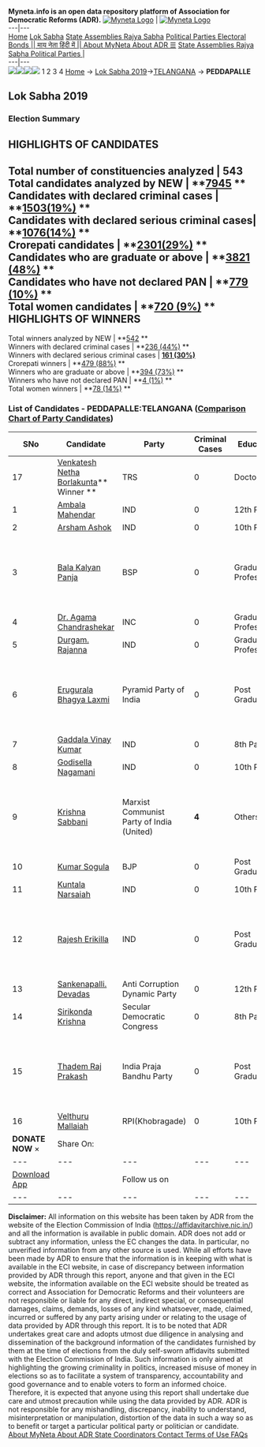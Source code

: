 **Myneta.info is an open data repository platform of Association for Democratic Reforms (ADR).**
[![Myneta Logo](https://www.myneta.info/lib/img/myneta-logo.png)](https://www.myneta.info/) | [![Myneta Logo](https://www.myneta.info/lib/img/adr-logo.png)](https://adrindia.org)  
---|---  
[Home](https://www.myneta.info/) [Lok Sabha](https://www.myneta.info/#ls "Lok Sabha") [ State Assemblies ](https://www.myneta.info/#sa "State Assemblies") [Rajya Sabha](https://www.myneta.info/#rs "Rajya Sabha") [Political Parties ](https://www.myneta.info/party "Political Parties") [ Electoral Bonds ](https://www.myneta.info/electoral_bonds "Electoral Bonds") [ || माय नेता हिंदी में || ](https://translate.google.co.in/translate?prev=hp&hl=en&js=y&u=www.myneta.info&sl=en&tl=hi&history_state0=) [ About MyNeta ](https://adrindia.org/content/about-myneta) [ About ADR ](https://adrindia.org/about-adr/who-we-are) [☰](javascript:void\(0\))
[ State Assemblies ](https://www.myneta.info/#sa "State Assemblies") [ Rajya Sabha ](https://www.myneta.info/#rs "Rajya Sabha") [ Political Parties ](https://www.myneta.info/party "Political Parties")
|   
---|---  
![](https://www.myneta.info/lib/img/banner/banner-1.png)![](https://www.myneta.info/lib/img/banner/banner-2.png)![](https://www.myneta.info/lib/img/banner/banner-3.png)![](https://www.myneta.info/lib/img/banner/banner-4.png)
1  2  3  4 
[Home](https://www.myneta.info/) → [Lok Sabha 2019](https://www.myneta.info/LokSabha2019/)→[TELANGANA](https://www.myneta.info/LokSabha2019/index.php?action=show_constituencies&state_id=69) → **PEDDAPALLE**
### 
## Lok Sabha 2019
###  Election Summary 
HIGHLIGHTS OF CANDIDATES  
---  
Total number of constituencies analyzed |  543   
Total candidates analyzed by NEW | **[7945](https://www.myneta.info/LokSabha2019/index.php?action=summary&subAction=candidates_analyzed&sort=candidate#summary) **  
Candidates with declared criminal cases | **[1503(19%)](https://www.myneta.info/LokSabha2019/index.php?action=summary&subAction=crime&sort=candidate#summary) **  
Candidates with declared serious criminal cases| **[1076(14%)](https://www.myneta.info/LokSabha2019/index.php?action=summary&subAction=serious_crime&sort=candidate#summary) **  
Crorepati candidates | **[2301(29%)](https://www.myneta.info/LokSabha2019/index.php?action=summary&subAction=crorepati&sort=candidate#summary) **  
Candidates who are graduate or above | **[3821 (48%)](https://www.myneta.info/LokSabha2019/index.php?action=summary&subAction=education&sort=candidate#summary) **  
Candidates who have not declared PAN | **[779 (10%)](https://www.myneta.info/LokSabha2019/index.php?action=summary&subAction=without_pan&sort=candidate#summary) **  
Total women candidates | **[720 (9%)](https://www.myneta.info/LokSabha2019/index.php?action=summary&subAction=women_candidate&sort=candidate#summary) **  
HIGHLIGHTS OF WINNERS  
---  
Total winners analyzed by NEW | **[542](https://www.myneta.info/LokSabha2019/index.php?action=summary&subAction=winner_analyzed&sort=candidate#summary) **  
Winners with declared criminal cases | **[236 (44%)](https://www.myneta.info/LokSabha2019/index.php?action=summary&subAction=winner_crime&sort=candidate#summary) **  
Winners with declared serious criminal cases | **[161 (30%)](https://www.myneta.info/LokSabha2019/index.php?action=summary&subAction=winner_serious_crime&sort=candidate#summary)**  
Crorepati winners | **[479 (88%)](https://www.myneta.info/LokSabha2019/index.php?action=summary&subAction=winner_crorepati&sort=candidate#summary) **  
Winners who are graduate or above | **[394 (73%)](https://www.myneta.info/LokSabha2019/index.php?action=summary&subAction=winner_education&sort=candidate#summary) **  
Winners who have not declared PAN | **[4 (1%)](https://www.myneta.info/LokSabha2019/index.php?action=summary&subAction=winner_without_pan&sort=candidate#summary) **  
Total women winners | **[78 (14%)](https://www.myneta.info/LokSabha2019/index.php?action=summary&subAction=winner_women&sort=candidate#summary) **  
### List of Candidates - PEDDAPALLE:TELANGANA ([Comparison Chart of Party Candidates](https://www.myneta.info/LokSabha2019/comparisonchart.php?constituency_id=849))
SNo | Candidate| Party| Criminal Cases| Education| Age| Total Assets| Liabilities  
---|---|---|---|---|---|---|---  
17  | [Venkatesh Netha Borlakunta](https://www.myneta.info/LokSabha2019/candidate.php?candidate_id=5071)** Winner ** | TRS | 0 | Doctorate| 42 | Rs 1,65,97,300 ~ 1 Crore+ | Rs 0 ~   
1  | [Ambala Mahendar ](https://www.myneta.info/LokSabha2019/candidate.php?candidate_id=4650) | IND | 0 | 12th Pass| 46 | Nil | Rs 0 ~   
2  | [Arsham Ashok](https://www.myneta.info/LokSabha2019/candidate.php?candidate_id=6215) | IND | 0 | 10th Pass| 31 | Nil | Rs 0 ~   
3  | [Bala Kalyan Panja](https://www.myneta.info/LokSabha2019/candidate.php?candidate_id=6216) | BSP | 0 | Graduate Professional| 36 | ![](https://myneta.info/image_v2.php?myneta_folder=LokSabha2019&candidate_id=6216&col=ta) | ![](https://myneta.info/image_v2.php?myneta_folder=LokSabha2019&candidate_id=6216&col=lia)  
4  | [Dr. Agama Chandrashekar](https://www.myneta.info/LokSabha2019/candidate.php?candidate_id=4630) | INC | 0 | Graduate Professional| 60 | Rs 6,33,20,000 ~ 6 Crore+ | Rs 50,00,000 ~ 50 Lacs+  
5  | [Durgam. Rajanna](https://www.myneta.info/LokSabha2019/candidate.php?candidate_id=4649) | IND | 0 | Graduate Professional| 27 | Rs 15,500 ~ 15 Thou+ | Rs 0 ~   
6  | [Erugurala Bhagya Laxmi](https://www.myneta.info/LokSabha2019/candidate.php?candidate_id=4631) | Pyramid Party of India | 0 | Post Graduate| 27 | ![](https://myneta.info/image_v2.php?myneta_folder=LokSabha2019&candidate_id=4631&col=ta) | ![](https://myneta.info/image_v2.php?myneta_folder=LokSabha2019&candidate_id=4631&col=lia)  
7  | [Gaddala Vinay Kumar](https://www.myneta.info/LokSabha2019/candidate.php?candidate_id=7240) | IND | 0 | 8th Pass| 62 | Rs 1,23,09,436 ~ 1 Crore+ | Rs 4,50,000 ~ 4 Lacs+  
8  | [Godisella Nagamani](https://www.myneta.info/LokSabha2019/candidate.php?candidate_id=4823) | IND | 0 | 10th Pass| 28 | Nil | Rs 0 ~   
9  | [Krishna Sabbani](https://www.myneta.info/LokSabha2019/candidate.php?candidate_id=6221) | Marxist Communist Party of India (United) | **4** | Others| 57 | ![](https://myneta.info/image_v2.php?myneta_folder=LokSabha2019&candidate_id=6221&col=ta) | ![](https://myneta.info/image_v2.php?myneta_folder=LokSabha2019&candidate_id=6221&col=lia)  
10  | [Kumar Sogula](https://www.myneta.info/LokSabha2019/candidate.php?candidate_id=5826) | BJP | 0 | Post Graduate| 52 | Rs 1,19,33,904 ~ 1 Crore+ | Rs 37,30,368 ~ 37 Lacs+  
11  | [Kuntala Narsaiah](https://www.myneta.info/LokSabha2019/candidate.php?candidate_id=5825) | IND | 0 | 10th Pass| 42 | Rs 7,20,540 ~ 7 Lacs+ | Rs 0 ~   
12  | [Rajesh Erikilla](https://www.myneta.info/LokSabha2019/candidate.php?candidate_id=7239) | IND | 0 | Post Graduate| 31 | ![](https://myneta.info/image_v2.php?myneta_folder=LokSabha2019&candidate_id=7239&col=ta) | ![](https://myneta.info/image_v2.php?myneta_folder=LokSabha2019&candidate_id=7239&col=lia)  
13  | [Sankenapalli. Devadas](https://www.myneta.info/LokSabha2019/candidate.php?candidate_id=6219) | Anti Corruption Dynamic Party | 0 | 12th Pass| 40 | Rs 1,60,000 ~ 1 Lacs+ | Rs 0 ~   
14  | [Sirikonda Krishna](https://www.myneta.info/LokSabha2019/candidate.php?candidate_id=6218) | Secular Democratic Congress | 0 | 8th Pass| 35 | Rs 25,000 ~ 25 Thou+ | Rs 0 ~   
15  | [Thadem Raj Prakash](https://www.myneta.info/LokSabha2019/candidate.php?candidate_id=4591) | India Praja Bandhu Party | 0 | Post Graduate| 43 | ![](https://myneta.info/image_v2.php?myneta_folder=LokSabha2019&candidate_id=4591&col=ta) | ![](https://myneta.info/image_v2.php?myneta_folder=LokSabha2019&candidate_id=4591&col=lia)  
16  | [Velthuru Mallaiah](https://www.myneta.info/LokSabha2019/candidate.php?candidate_id=6217) | RPI(Khobragade) | 0 | 10th Pass| 63 | Rs 2,55,000 ~ 2 Lacs+ | Rs 5,70,000 ~ 5 Lacs+  
|  **DONATE NOW** × |  Share On:  | [](https://api.whatsapp.com/send?text=https%3A%2F%2Fmyneta.info%2Fpunjab2022%2Findex.php%3Faction%3Dshow_constituencies%26state_id%3D19) | [](https://www.facebook.com/sharer/sharer.php?u=https%3A%2F%2Fmyneta.info%2Fpunjab2022%2Findex.php%3Faction%3Dshow_constituencies%26state_id%3D19) | [](https://twitter.com/share?url=https%3A%2F%2Fmyneta.info%2Fpunjab2022%2Findex.php%3Faction%3Dshow_constituencies%26state_id%3D19)  
---|---|---|---|---  
| [ Download App ](https://play.google.com/store/apps/details?id=com.webrosoft.myneta1&pcampaignid=pcampaignidMKT-Other-global-all-co-prtnr-py-PartBadge-Mar2515-1) | [](https://play.google.com/store/apps/details?id=com.webrosoft.myneta1&pcampaignid=pcampaignidMKT-Other-global-all-co-prtnr-py-PartBadge-Mar2515-1) |  Follow us on  | [](https://www.facebook.com/adrindia.org/) | [](https://twitter.com/adrspeaks) | [](https://groups.google.com/g/national-election-watch?hl=en&pli=1) | [](https://www.instagram.com/adrspeaks/) | [](https://www.youtube.com/user/adrspeaks) | [](https://sharechat.com/profile/adrspeaks)  
---|---|---|---|---|---|---|---|---  
**Disclaimer:** All information on this website has been taken by ADR from the website of the Election Commission of India (https://affidavitarchive.nic.in/) and all the information is available in public domain. ADR does not add or subtract any information, unless the EC changes the data. In particular, no unverified information from any other source is used. While all efforts have been made by ADR to ensure that the information is in keeping with what is available in the ECI website, in case of discrepancy between information provided by ADR through this report, anyone and that given in the ECI website, the information available on the ECI website should be treated as correct and Association for Democratic Reforms and their volunteers are not responsible or liable for any direct, indirect special, or consequential damages, claims, demands, losses of any kind whatsoever, made, claimed, incurred or suffered by any party arising under or relating to the usage of data provided by ADR through this report. It is to be noted that ADR undertakes great care and adopts utmost due diligence in analysing and dissemination of the background information of the candidates furnished by them at the time of elections from the duly self-sworn affidavits submitted with the Election Commission of India. Such information is only aimed at highlighting the growing criminality in politics, increased misuse of money in elections so as to facilitate a system of transparency, accountability and good governance and to enable voters to form an informed choice. Therefore, it is expected that anyone using this report shall undertake due care and utmost precaution while using the data provided by ADR. ADR is not responsible for any mishandling, discrepancy, inability to understand, misinterpretation or manipulation, distortion of the data in such a way so as to benefit or target a particular political party or politician or candidate. 
[ About MyNeta ](https://adrindia.org/content/about-myneta) [ About ADR ](https://adrindia.org/about-adr/who-we-are) [ State Coordinators ](https://adrindia.org/about-adr/state-coordinators) [ Contact ](https://adrindia.org/contact-us) [ Terms of Use ](https://adrindia.org/content/adr-terms-use) [ FAQs ](https://adrindia.org/content/faqs)
